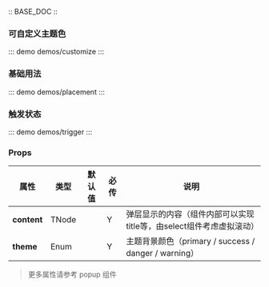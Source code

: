 :: BASE_DOC ::

### 可自定义主题色
::: demo demos/customize
:::

### 基础用法
::: demo demos/placement
:::

### 触发状态
::: demo demos/trigger
:::

### Props

| 属性 | 类型| 默认值| 必传| 说明|
|-----|-----|-----|-----|-----|
|**content** |TNode| | Y| 弹层显示的内容（组件内部可以实现title等，由select组件考虑虚拟滚动）|
|**theme** |Enum| | Y| 主题背景颜色（primary / success / danger / warning）|

> 更多属性请参考 popup 组件
